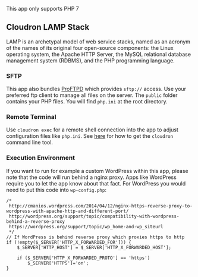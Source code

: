 This app only supports PHP 7

## Cloudron LAMP Stack

LAMP is an archetypal model of web service stacks, named as an acronym of the names of its original four open-source components: the Linux operating system,
the Apache HTTP Server, the MySQL relational database management system (RDBMS), and the PHP programming language.

### SFTP

This app also bundles [ProFTPD](http://www.proftpd.org/) which provides `sftp://` access. Use your preferred ftp client to manage all files on the server. The `public` folder contains your PHP files. You will find `php.ini` at the root directory.


### Remote Terminal

Use `cloudron exec` for a remote shell connection into the app to adjust configuration files like `php.ini`.
See [here](https://cloudron.io/references/cli.html) for how to get the `cloudron` command line tool.


### Execution Environment

If you want to run for example a custom WordPress within this app, please note that the code will run behind a nginx proxy.
Apps like WordPress require you to let the app know about that fact.
For WordPress you would need to put this code into `wp-config.php`:

```
/*
 http://cmanios.wordpress.com/2014/04/12/nginx-https-reverse-proxy-to-wordpress-with-apache-http-and-different-port/
 http://wordpress.org/support/topic/compatibility-with-wordpress-behind-a-reverse-proxy
 https://wordpress.org/support/topic/wp_home-and-wp_siteurl
 */
// If WordPress is behind reverse proxy which proxies https to http
if (!empty($_SERVER['HTTP_X_FORWARDED_FOR'])) {
    $_SERVER['HTTP_HOST'] = $_SERVER['HTTP_X_FORWARDED_HOST'];

    if ($_SERVER['HTTP_X_FORWARDED_PROTO'] == 'https')
        $_SERVER['HTTPS']='on';
}
```
